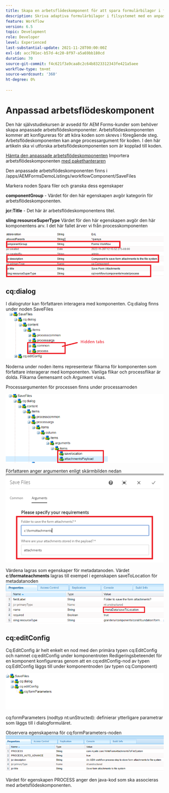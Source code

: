 ```yaml
---
title: Skapa en arbetsflödeskomponent för att spara formulärbilagor i filsystemet
description: Skriva adaptiva formulärbilagor i filsystemet med en anpassad arbetsflödeskomponent
feature: Workflow
version: 6.5
topic: Development
role: Developer
level: Experienced
last-substantial-update: 2021-11-28T00:00:00Z
exl-id: acc701ec-b57d-4c20-8f97-a5a69bb180cd
duration: 70
source-git-commit: f4c621f3a9caa8c2c64b8323312343fe421a5aee
workflow-type: tm+mt
source-wordcount: '360'
ht-degree: 0%

---
```


# Anpassad arbetsflödeskomponent

Den här självstudiekursen är avsedd för AEM Forms-kunder som behöver skapa anpassade arbetsflödeskomponenter. Arbetsflödeskomponenten kommer att konfigureras för att köra koden som skrevs i föregående steg. Arbetsflödeskomponenten kan ange processargument för koden. I den här artikeln ska vi utforska arbetsflödeskomponenten som är kopplad till koden.


[Hämta den anpassade arbetsflödeskomponenten](assets/saveFiles.zip)
Importera arbetsflödeskomponenten [med pakethanteraren](http://localhost:4502/crx/packmgr/index.jsp)

Den anpassade arbetsflödeskomponenten finns i /apps/AEMFormsDemoListings/workflowComponent/SaveFiles

Markera noden Spara filer och granska dess egenskaper

**componentGroup** - Värdet för den här egenskapen avgör kategorin för arbetsflödeskomponenten.

**jcr:Title** - Det här är arbetsflödeskomponentens titel.

**sling:resourceSuperType** Värdet för den här egenskapen avgör den här komponentens arv. I det här fallet ärver vi från processkomponenten


![component-properties](assets/component-properties1.png)

## cq:dialog

I dialogrutor kan författaren interagera med komponenten. Cq:dialog finns under noden SaveFiles
![cq-dialog](assets/cq-dialog.png)

Noderna under noden items representerar flikarna för komponenten som författare interagerar med komponenten. Vanliga flikar och processflikar är dolda. Flikarna Gemensamt och Argument visas.

Processargumenten för processen finns under processarnoden

![processargument](assets/process-arguments.png)

Författaren anger argumenten enligt skärmbilden nedan
![arbetsflödeskomponent](assets/custom-workflow-component.png)

Värdena lagras som egenskaper för metadatanoden. Värdet **c:\formateachments** lagras till exempel i egenskapen saveToLocation för metadatanoden
![save-location](assets/save-to-location.png)

## cq:editConfig

Cq:EditConfig är helt enkelt en nod med den primära typen cq:EditConfig och namnet cq:editConfig under komponentroten
Redigeringsbeteendet för en komponent konfigureras genom att en cq:editConfig-nod av typen cq:EditConfig läggs till under komponentnoden (av typen cq:Component)

![edit-config](assets/cq-edit-config.png)

cq:formParameters (nodtyp nt:unStructed): definierar ytterligare parametrar som läggs till i dialogformuläret.


Observera egenskaperna för cq:formParameters-noden
![from-parameters-properties](assets/form-parameters-properties.png)

Värdet för egenskapen PROCESS anger den java-kod som ska associeras med arbetsflödeskomponenten.
